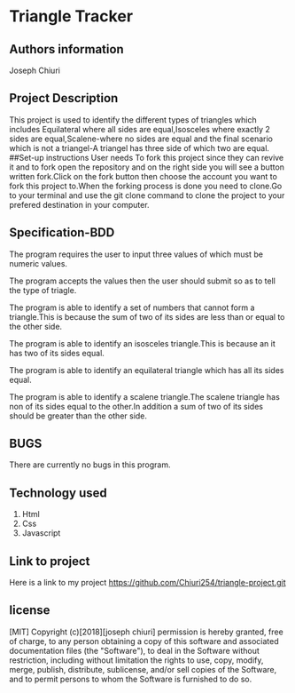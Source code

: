 # Triangle Tracker

## Authors information

Joseph Chiuri

## Project Description

This project is used to identify the different types of triangles which includes Equilateral where all sides are equal,Isosceles where exactly 2 sides are equal,Scalene-where no sides are equal and the final scenario which is not a triangel-A triangel has three side of which two are equal.
##Set-up instructions
User needs To fork this project since they can revive it and to fork open the repository and on the right side you will see a button written fork.Click on the fork button then choose the account you want to fork this project to.When the forking process is done you need to clone.Go to your terminal and use the git clone command to clone the project to your prefered destination in your computer.

## Specification-BDD

The program requires the user to input three values of which must be numeric values.

The program accepts the values then the user should submit so as to tell the type of triagle.

The program is able to identify a set of numbers that cannot form a triangle.This is because the sum of two of its sides are less than or equal to the other side.

The program is able to identify an isosceles triangle.This is because an it has two of its sides equal.

The program is able to identify an equilateral triangle which has all its sides equal.

The program is able to identify a scalene triangle.The scalene triangle has non of its sides equal to the other.In addition a sum of two of its sides should be greater than the other side.

## BUGS

There are currently no bugs in this program.

## Technology used

1. Html
2. Css
3. Javascript

## Link to project

Here is a link to my project https://github.com/Chiuri254/triangle-project.git

## license

[MIT]
Copyright (c)[2018][joseph chiuri]
permission is hereby granted, free of charge, to any person obtaining a copy
of this software and associated documentation files (the "Software"), to deal
in the Software without restriction, including without limitation the rights
to use, copy, modify, merge, publish, distribute, sublicense, and/or sell
copies of the Software, and to permit persons to whom the Software is
furnished to do so.
